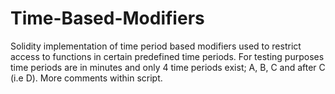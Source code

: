 # Time-Based-Modifiers
Solidity implementation of time period based modifiers used to restrict access to functions in certain predefined time periods. For testing purposes time periods are in minutes and only 4 time periods exist; A, B, C and after C (i.e D). More comments within script.
